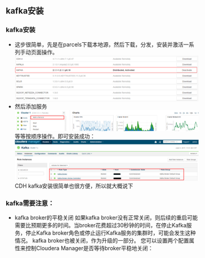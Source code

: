 ## kafka安装
### kafka安装
* 这步很简单，先是在parcels下载本地源，然后下载，分发，安装并激活一系列手动页面操作。
![](images/kafka5.png)
* 然后添加服务
![](images/kafka6.png)
等等按顺序操作。即可安装成功：
![](images/kafka7.png)
CDH kafka安装很简单也很方便，所以就大概说下
### kafka需要注意：
* kafka broker的平稳关闭
如果kafka broker没有正常关闭，则后续的重启可能需要比预期更多的时间。当broker花费超过30秒钟的时间，在停止Kafka服务，停止Kafka broker角色或停止运行Kafka服务的集群时，可能会发生这种情况。 kafka broker也被关闭，作为升级的一部分。 您可以设置两个配置属性来控制Cloudera Manager是否等待broker平稳地关闭：
